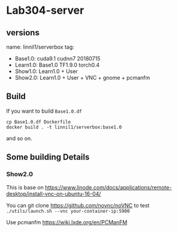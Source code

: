 # Lab304-server

## versions
name: linnil1/serverbox
tag:
* Base1.0: cuda9.1 cudnn7 20180715
* Learn1.0: Base1.0 TF1.9.0  torch0.4
* Show1.0: Learn1.0 + User
* Show2.0: Learn1.0 + User + VNC + gnome + pcmanfm

## Build

If you want to build `Base1.0.df`

```
cp Base1.0.df Dockerfile
docker build . -t linnil1/serverbox:base1.0
```

and so on.

## Some building Details

### Show2.0
This is base on https://www.linode.com/docs/applications/remote-desktop/install-vnc-on-ubuntu-16-04/

You can git clone https://github.com/novnc/noVNC to test
`./utils/launch.sh --vnc your-container-ip:5900`

Use pcmanfm
https://wiki.lxde.org/en/PCManFM
